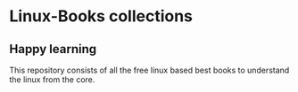 # Linux-Books collections
## Happy learning 
This repository consists of all the free linux based best books to understand the linux from the core.
